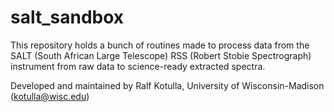 # salt_sandbox

This repository holds a bunch of routines made to process data from the SALT
 (South African Large Telescope) RSS (Robert Stobie Spectrograph) instrument
  from raw data to science-ready extracted spectra.

Developed and maintained by Ralf Kotulla, University of Wisconsin-Madison
(kotulla@wisc.edu)